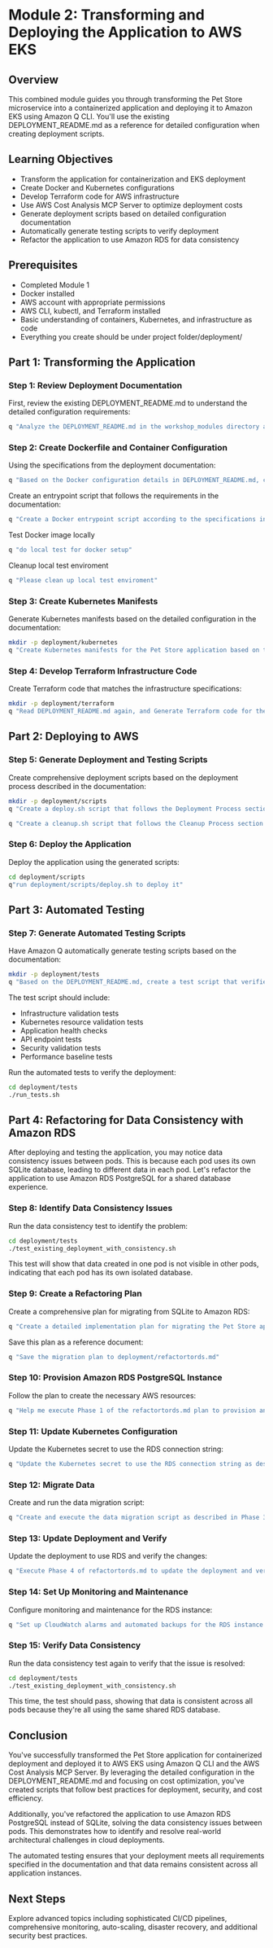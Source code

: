 # Module 2: Transforming and Deploying the Application to AWS EKS

## Overview

This combined module guides you through transforming the Pet Store microservice into a containerized application and deploying it to Amazon EKS using Amazon Q CLI. You'll use the existing DEPLOYMENT_README.md as a reference for detailed configuration when creating deployment scripts.

## Learning Objectives

- Transform the application for containerization and EKS deployment
- Create Docker and Kubernetes configurations
- Develop Terraform code for AWS infrastructure
- Use AWS Cost Analysis MCP Server to optimize deployment costs
- Generate deployment scripts based on detailed configuration documentation
- Automatically generate testing scripts to verify deployment
- Refactor the application to use Amazon RDS for data consistency

## Prerequisites

- Completed Module 1
- Docker installed
- AWS account with appropriate permissions
- AWS CLI, kubectl, and Terraform installed
- Basic understanding of containers, Kubernetes, and infrastructure as code
- Everything you create should be under project folder/deployment/

## Part 1: Transforming the Application

### Step 1: Review Deployment Documentation

First, review the existing DEPLOYMENT_README.md to understand the detailed configuration requirements:

```bash
q "Analyze the DEPLOYMENT_README.md in the workshop_modules directory and summarize the key configuration details for deployment scripts"
```

### Step 2: Create Dockerfile and Container Configuration

Using the specifications from the deployment documentation:

```bash
q "Based on the Docker configuration details in DEPLOYMENT_README.md, create a Dockerfile for the Pet Store application"
```

Create an entrypoint script that follows the requirements in the documentation:

```bash
q "Create a Docker entrypoint script according to the specifications in DEPLOYMENT_README.md"
```

Test Docker image locally
```bash
q "do local test for docker setup"
```

Cleanup local test enviroment
```bash
q "Please clean up local test enviroment"
```

### Step 3: Create Kubernetes Manifests

Generate Kubernetes manifests based on the detailed configuration in the documentation:

```bash
mkdir -p deployment/kubernetes
q "Create Kubernetes manifests for the Pet Store application based on the Kubernetes Resources section in DEPLOYMENT_README.md"
```

### Step 4: Develop Terraform Infrastructure Code

Create Terraform code that matches the infrastructure specifications:

```bash
mkdir -p deployment/terraform
q "Read DEPLOYMENT_README.md again, and Generate Terraform code for the EKS cluster and related resources based on DEPLOYMENT_README.md, take care about issues and notices"
```

## Part 2: Deploying to AWS


### Step 5: Generate Deployment and Testing Scripts

Create comprehensive deployment scripts based on the deployment process described in the documentation:

```bash
mkdir -p deployment/scripts
q "Create a deploy.sh script that follows the Deployment Process section in DEPLOYMENT_README.md"
```

```bash
q "Create a cleanup.sh script that follows the Cleanup Process section in DEPLOYMENT_README.md"
```

### Step 6: Deploy the Application

Deploy the application using the generated scripts:

```bash
cd deployment/scripts
q"run deployment/scripts/deploy.sh to deploy it"
```

## Part 3: Automated Testing

### Step 7: Generate Automated Testing Scripts

Have Amazon Q automatically generate testing scripts based on the documentation:

```bash
mkdir -p deployment/tests
q "Based on the DEPLOYMENT_README.md, create a test script that verifies application functionality"
```

The test script should include:
- Infrastructure validation tests
- Kubernetes resource validation tests
- Application health checks
- API endpoint tests
- Security validation tests
- Performance baseline tests

Run the automated tests to verify the deployment:

```bash
cd deployment/tests
./run_tests.sh
```

## Part 4: Refactoring for Data Consistency with Amazon RDS

After deploying and testing the application, you may notice data consistency issues between pods. This is because each pod uses its own SQLite database, leading to different data in each pod. Let's refactor the application to use Amazon RDS PostgreSQL for a shared database experience.

### Step 8: Identify Data Consistency Issues

Run the data consistency test to identify the problem:

```bash
cd deployment/tests
./test_existing_deployment_with_consistency.sh
```

This test will show that data created in one pod is not visible in other pods, indicating that each pod has its own isolated database.

### Step 9: Create a Refactoring Plan

Create a comprehensive plan for migrating from SQLite to Amazon RDS:

```bash
q "Create a detailed implementation plan for migrating the Pet Store application from SQLite to Amazon RDS PostgreSQL to solve data consistency issues between pods"
```

Save this plan as a reference document:

```bash
q "Save the migration plan to deployment/refactortords.md"
```

### Step 10: Provision Amazon RDS PostgreSQL Instance

Follow the plan to create the necessary AWS resources:

```bash
q "Help me execute Phase 1 of the refactortords.md plan to provision an Amazon RDS PostgreSQL instance"
```

### Step 11: Update Kubernetes Configuration

Update the Kubernetes secret to use the RDS connection string:

```bash
q "Update the Kubernetes secret to use the RDS connection string as described in Phase 2 of refactortords.md"
```

### Step 12: Migrate Data

Create and run the data migration script:

```bash
q "Create and execute the data migration script as described in Phase 3 of refactortords.md"
```

### Step 13: Update Deployment and Verify

Update the deployment to use RDS and verify the changes:

```bash
q "Execute Phase 4 of refactortords.md to update the deployment and verify database connectivity"
```

### Step 14: Set Up Monitoring and Maintenance

Configure monitoring and maintenance for the RDS instance:

```bash
q "Set up CloudWatch alarms and automated backups for the RDS instance as described in Phase 5 of refactortords.md"
```

### Step 15: Verify Data Consistency

Run the data consistency test again to verify that the issue is resolved:

```bash
cd deployment/tests
./test_existing_deployment_with_consistency.sh
```

This time, the test should pass, showing that data is consistent across all pods because they're all using the same shared RDS database.

## Conclusion

You've successfully transformed the Pet Store application for containerized deployment and deployed it to AWS EKS using Amazon Q CLI and the AWS Cost Analysis MCP Server. By leveraging the detailed configuration in the DEPLOYMENT_README.md and focusing on cost optimization, you've created scripts that follow best practices for deployment, security, and cost efficiency. 

Additionally, you've refactored the application to use Amazon RDS PostgreSQL instead of SQLite, solving the data consistency issues between pods. This demonstrates how to identify and resolve real-world architectural challenges in cloud deployments.

The automated testing ensures that your deployment meets all requirements specified in the documentation and that data remains consistent across all application instances.

## Next Steps

Explore advanced topics including sophisticated CI/CD pipelines, comprehensive monitoring, auto-scaling, disaster recovery, and additional security best practices.
